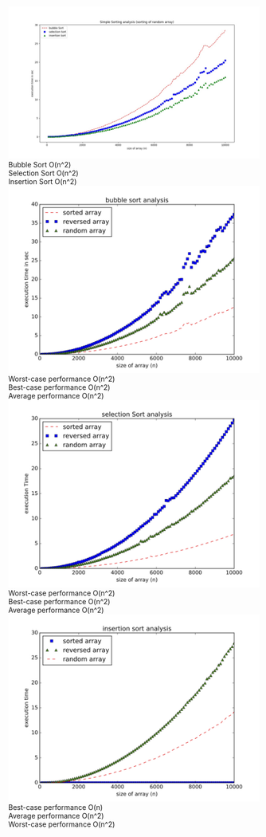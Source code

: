 ![](https://raw.githubusercontent.com/MichaelJames0913/images/master/SimpleSort.jpeg)
Bubble Sort O(n^2)  
Selection Sort O(n^2)  
Insertion Sort O(n^2)  
![](https://raw.githubusercontent.com/MichaelJames0913/images/master/bubbleSort.jpeg)
Worst-case performance 	O(n^2)  
Best-case performance 	O(n^2)  
Average performance 	O(n^2)  
![](https://raw.githubusercontent.com/MichaelJames0913/images/master/SelectionSort.jpeg)
Worst-case performance 	O(n^2)  
Best-case performance 	O(n^2)  
Average performance 	O(n^2)  
![](https://raw.githubusercontent.com/MichaelJames0913/images/master/insertionSort.jpeg)
Best-case performance 	O(n)  
Average performance 	O(n^2)   
Worst-case performance 	O(n^2)   



